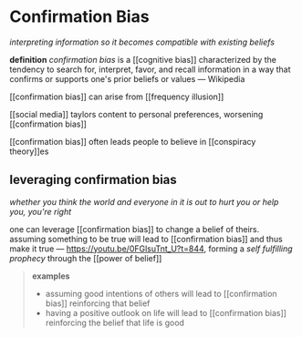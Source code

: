 # Confirmation Bias

_interpreting information so it becomes compatible with existing beliefs_

**definition** _confirmation bias_ is a [[cognitive bias]] characterized by the tendency to search for, interpret, favor, and recall information in a way that confirms or supports one's prior beliefs or values &mdash; Wikipedia

[[confirmation bias]] can arise from [[frequency illusion]]

[[social media]] taylors content to personal preferences, worsening [[confirmation bias]]

[[confirmation bias]] often leads people to believe in [[conspiracy theory]]es

## leveraging confirmation bias

_whether you think the world and everyone in it is out to hurt you or help you, you're right_

one can leverage [[confirmation bias]] to change a belief of theirs. assuming something to be true will lead to [[confirmation bias]] and thus make it true &mdash; <https://youtu.be/0FGlsuTnt_U?t=844>, forming a _self fulfilling prophecy_ through the [[power of belief]]

> **examples**
>
> - assuming good intentions of others will lead to [[confirmation bias]] reinforcing that belief
> - having a positive outlook on life will lead to [[confirmation bias]] reinforcing the belief that life is good
